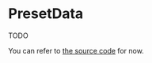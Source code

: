# PresetData

TODO

You can refer to [the source code](https://github.com/Mrtenz/soundfont2/blob/master/src/types/presetData.ts#L11) for now.
